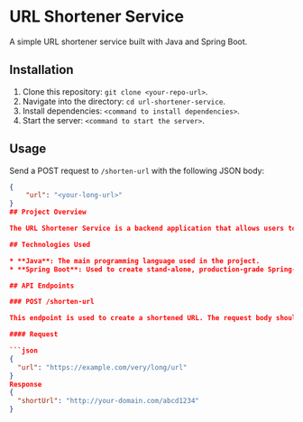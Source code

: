 # URL Shortener Service

A simple URL shortener service built with Java and Spring Boot.

## Installation

1. Clone this repository: `git clone <your-repo-url>`.
2. Navigate into the directory: `cd url-shortener-service`.
3. Install dependencies: `<command to install dependencies>`.
4. Start the server: `<command to start the server>`.

## Usage

Send a POST request to `/shorten-url` with the following JSON body:

```json
{
    "url": "<your-long-url>"
}
## Project Overview

The URL Shortener Service is a backend application that allows users to shorten URLs. This is particularly useful when dealing with long URLs that are hard to share or remember. The service provides a simple API that takes a long URL and returns a shortened version.

## Technologies Used

* **Java**: The main programming language used in the project.
* **Spring Boot**: Used to create stand-alone, production-grade Spring-based Applications.

## API Endpoints

### POST /shorten-url

This endpoint is used to create a shortened URL. The request body should contain a JSON object with a single field `url` containing the URL to be shortened.

#### Request

```json
{
  "url": "https://example.com/very/long/url"
}
Response 
{
  "shortUrl": "http://your-domain.com/abcd1234"
}
